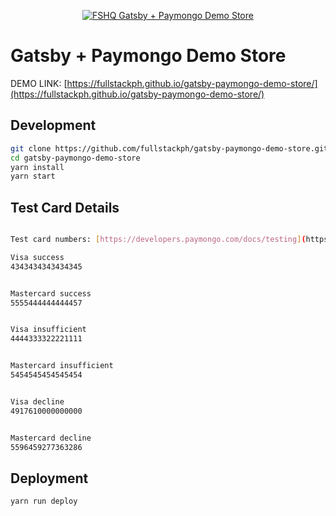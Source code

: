 <p align="center">
  <a href="https://fullstackph.github.io/gatsby-paymongo-demo-store/">
    <img src="https://fullstackph.github.io/gatsby-paymongo-demo-store/assets/fshq-demo-store.png" alt="FSHQ Gatsby + Paymongo Demo Store" />
  </a>
</p>

# Gatsby + Paymongo Demo Store

DEMO LINK: [https://fullstackph.github.io/gatsby-paymongo-demo-store/](https://fullstackph.github.io/gatsby-paymongo-demo-store/)

## Development

```bash
git clone https://github.com/fullstackph/gatsby-paymongo-demo-store.git
cd gatsby-paymongo-demo-store
yarn install
yarn start
```

## Test Card Details
```bash

Test card numbers: [https://developers.paymongo.com/docs/testing](https://developers.paymongo.com/docs/testing)

Visa success
4343434343434345


Mastercard success
5555444444444457


Visa insufficient
4444333322221111


Mastercard insufficient
5454545454545454


Visa decline
4917610000000000 


Mastercard decline
5596459277363286
```

## Deployment
```bash
yarn run deploy
```
